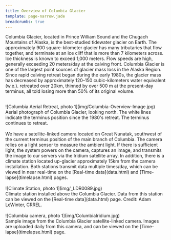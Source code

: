 ```yaml
---
title: Overview of Columbia Glacier
template: page-narrow.jade
breadcrumbs: true
---
```


Columbia Glacier, located in Prince William Sound and the Chugach Mountains of Alaska, is the best-studied tidewater glacier on Earth. The approximately 900 square-kilometer glacier has many tributaries that flow together, and terminate at an ice cliff that is more than 7 kilometers across. Ice thickness is known to exceed 1,000 meters. Flow speeds are high, generally exceeding 20 meters/day at the calving front. Columbia Glacier is one of the largest point sources of glacier mass loss in the Alaska Region. Since rapid calving retreat began during the early 1980s, the glacier mass has decreased by approximately 120–150 cubic-kilometers water equivalent (w.e.). retreated over 20km, thinned by over 500 m at the present-day terminus, all told losing more than 50% of its original volume.
<br>
<br>
<div class="row">
  <div class="col-md-12">
  <div class="thumbnail tight">
    ![Columbia Aerial Retreat, photo 1](img/Columbia-Overview-Image.jpg)
    <div class="caption">
	Aerial photograph of Columbia Glacier, looking north. The white lines indicate the terminus position since the 1980's retreat. The terminus continues to retreat.
    </div>
  </div>
  </div>
</div>
<br>
We have a satellite-linked camera located on Great Nunatak, southwest of the current terminus position of the main branch of Columbia. The camera relies on a light sensor to measure the ambient light. If there is sufficient light, the system powers on the camera, captures an image, and transmits the image to our servers via the Iridium satellite array. In addition, there is a climate station located up-glacier approximately 15km from the camera installation. Both stations transmit data multiple times/day, which can be viewed in near real-time on the [Real-time data](data.html) and [Time-lapse](timelapse.html) pages.
<br>
<br>
<div class="row">
  <div class="col-md-12">
  <div class="thumbnail tight">
    ![Climate Station, photo 1](img/_LDR0089.jpg)
    <div class="caption">
	Climate station installed above the Columbia Glacier. Data from this station can be viewed on the [Real-time data](data.html) page. Credit: Adam LeWinter, CRREL.
    </div>
  </div>
  </div>
</div>

<br>
<div class="row">
  <div class="col-md-12">
  <div class="thumbnail tight">
    ![Columbia camera, photo 1](img/ColumbiaIridium.jpg)
    <div class="caption">
	Sample image from the Columbia Glacier satellite-linked camera. Images are uploaded daily from this camera, and can be viewed on the [Time-lapse](timelapse.html) page.
    </div>
  </div>
  </div>
</div>
<br>
